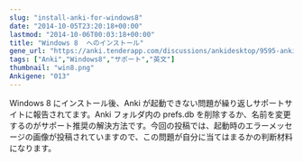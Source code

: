 ```yaml
---
slug: "install-anki-for-windows8"
date: "2014-10-05T23:20:18+00:00"
lastmod: "2014-10-06T00:03:18+00:00"
title: "Windows 8  へのインストール"
gene_url: "https://anki.tenderapp.com/discussions/ankidesktop/9595-anki-will-not-start-in-windows-8"
tags: ["Anki","Windows8","サポート","英文"]
thumbnail: "win8.png"
Ankigene: "013"
---
```

Windows 8 にインストール後、Anki が起動できない問題が繰り返しサポートサイトに報告されてます。Anki フォルダ内の prefs.db を削除するか、名前を変更するのがサポート推奨の解決方法です。今回の投稿では、起動時のエラーメッセージの画像が投稿されていますので、この問題が自分に当てはまるかの判断材料になります。

